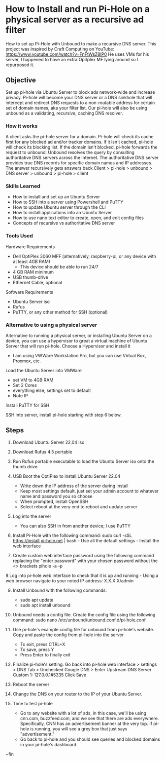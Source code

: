 # How to Install and run Pi-Hole on a physical server as a recursive ad filter

How to set up Pi-Hole with Unbound to make a recursive DNS server. This project was inspired by Craft Computing on YouTube: https://www.youtube.com/watch?v=FnFtWsZ8IP0
He uses VMs for his server, I happened to have an extra Opitplex MF lying around so I repurposed it.

## Objective
Set up pi-hole via Ubuntu Server to block ads network-wide and increase privacy. Pi-hole will become your DNS server or a DNS sinkhole that will intercept and redirect DNS requests to a non-routable address for certain set of domain names, aka your filter list.
Our pi-hole will also be using unbound as a validating, recursive, caching DNS resolver.

### How it works
A client asks the pi-hole server for a domain.
Pi-hole will check its cache first for any blocked ad and/or tracker domains.
If it isn't cached, pi-hole will check its blocking list.
If the domain isn't blocked, pi-hole forwards the request to unbound.
Unbound resolves the query by consulting authoritative DNS servers across the internet. The authoritative DNS server provides true DNS records for specific domain names and IP addresses.
The answer recursively gets answers back 
Client > pi-hole > unbound > DNS server > unbound > pi-hole > client

### Skills Learned
- How to install and set up an Ubuntu Server
- How to SSH into a server using Powershell and PuTTY
- How to update Ubuntu server through the CLI
- How to install applications into an Ubuntu Server
- How to use nano text editor to create, open, and edit config files
- Concepts of recursive vs authoritative DNS server

### Tools Used
Hardware Requirements
- Dell OptiPlex 3060 MFF (alternatively, raspberry-pi, or any device with at least 4GB RAM)
    - This device should be able to run 24/7
- 4 GB RAM minimum
- USB thumb-drive
- Ethernet Cable, optional

Software Requirements 
- Ubuntu Server iso
- Rufus
- PuTTY, or any other method for SSH (optional)

### Alternative to using a physical server
Alternative to running a physical server, or installing Ubuntu Server on a device, you can use a hypervisor to great a virtual machine of Ubuntu Server that will run pi-hole.
Choose a Hypervisor and install it
   - I am using VWWare Workstation Pro, but you can use Virtual Box, Proxmox, etc.

Load the Ubuntu Server into VMWare
   - set VM to 4GB RAM
   - Set 2 Cores
   - everything else, settings set to default
   - Note IP

Install PuTTY for SSH

SSH into server, install pi-hole starting with step 6 below.

## Steps
1. Download Ubuntu Server 22.04 iso

2. Download Rufus 4.5 portable

3. Run Rufus portable executable to load the Ubuntu Server iso onto the thumb drive.

4. USB Boot the OptiPlex to install Ubuntu Server 22.04
    - Write down the IP address of the server during install
    - Keep most settings default, just set your admin account to whatever name and password you so choose
    - When prompted, install OpenSSH
    - Select reboot at the very end to reboot and update server

5. Log into the server
    - You can also SSH in from another device; I use PuTTY

6. Install Pi-Hole with the following command:
    sudo curl -sSL https://install.pi-hole.net | bash
        - Use all the default settings
        - Install the web interface

7. Create custom web interface password using the following command replacing the "enter password" with your chosen password without the <> brackets
    pihole -a -p <enter password>

8 Log into pi-hole web interface to check that it is up and running
    - Using a web browser navigate to your noted IP address: X.X.X.X/admin

9. Install Unbound with the following commands:
    - sudo apt update
    - sudo apt install unbound


10. Unbound needs a config file. Create the config file using the following command:
    sudo nano /etc/unbound/unbound.conf.d/pi-hole.conf

11. Use pi-hole's example config file for unbound from pi-hole's website. Copy and paste the config from pi-hole into the server
    - To exit, press CTRL+X
    - To save, press Y
    - Press Enter to finally exit

12. Finalize pi-hole's setting. Go back into pi-hole web interface > settings > DNS Tab > Unchecked Google DNS > Enter Upstream DNS Server Custom 1:
    127.0.0.1#5335
    Click Save

13. Reboot the server

14. Change the DNS on your router to the IP of your Ubuntu Server.

15. Time to test pi-hole
    - Go to any website with a lot of ads, in this case, we'll be using cnn.com, buzzfeed.com, and we see that there are ads everywhere. Specifically, CNN has an advertisement banner at the very top. If pi-hole is running, you will see a grey box that just says "advertisement."
    - Go back to pi-hole and you should see queries and blocked domains in your pi-hole's dashboard

~fin
